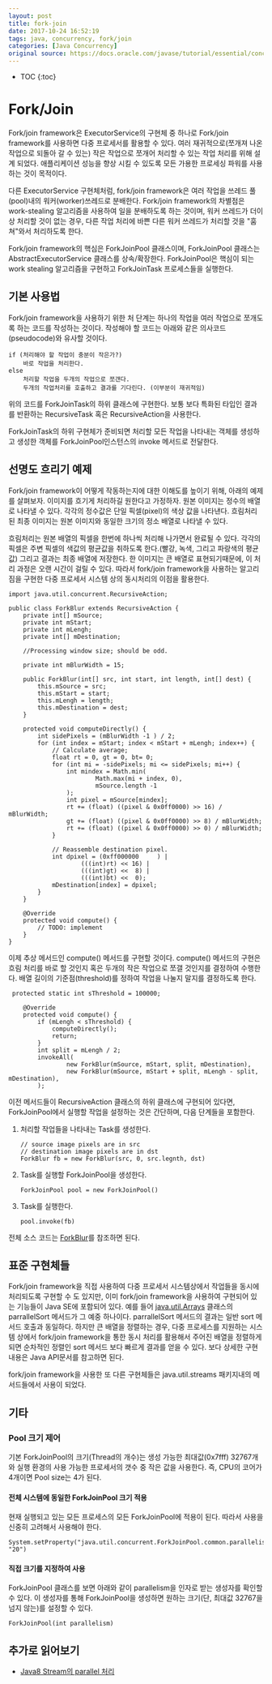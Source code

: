 ```yaml
---
layout: post
title: fork-join
date: 2017-10-24 16:52:19
tags: java, concurrency, fork/join
categories: [Java Concurrency]
original source: https://docs.oracle.com/javase/tutorial/essential/concurrency/forkjoin.html
---
```


* TOC
{:toc}

# Fork/Join
Fork/join framework은 ExecutorService의 구현체 중 하나로 Fork/join framework를 사용하면 다중 프로세서를 활용할 수 있다. 여러 재귀적으로(쪼개져 나온 작업으로 되돌아 갈 수 있는) 작은 작업으로 쪼개어 처리할 수 있는 작업 처리를 위해 설계 되었다. 애플리케이션 성능을 향상 시킬 수 있도록 모든 가용한 프로세싱 파워를 사용하는 것이 목적이다.

다른 ExecutorService 구현체처럼, fork/join framework은 여러 작업을 쓰레드 풀(pool)내의 워커(worker)쓰레드로 분배한다. Fork/join framework의 차별점은 work-stealing 알고리즘을 사용하여 일을 분배하도록 하는 것이며, 워커 쓰레드가 더이상 처리할 것이 없는 경우, 다른 작업 처리에 바쁜 다른 워커 쓰레드가 처리할 것을 "훔쳐"와서 처리하도록 한다.

Fork/join framework의 핵심은 ForkJoinPool 클래스이며, ForkJoinPool 클래스는 AbstractExecutorService 클래스를 상속/확장한다. ForkJoinPool은 핵심이 되는 work stealing 알고리즘을 구현하고 ForkJoinTask 프로세스들을 실행한다.

## 기본 사용법
Fork/join framework을 사용하기 위한 처 단계는 하나의 작업을 여러 작업으로 쪼개도록 하는 코드를 작성하는 것이다. 작성해야 할 코드는 아래와 같은 의사코드(pseudocode)와 유사할 것이다.

```
if (처리해야 할 작업이 충분이 작은가?)
	바로 작업을 처리한다.
else
	처리할 작업을 두개의 작업으로 쪼갠다.
	두개의 작업처리를 호출하고 결과를 기다린다. (이부분이 재귀적임)

```
위의 코드를 ForkJoinTask의 하위 클래스에 구현한다. 보통 보다 특화된 타입인  결과를 반환하는 RecursiveTask 혹은 RecursiveAction을 사용한다.

ForkJoinTask의 하위 구현체가 준비되면 처리할 모든 작업을 나타내는 객체를 생성하고 생성한 객체를 ForkJoinPool인스턴스의 invoke 메서드로 전달한다.

## 선명도 흐리기 예제
Fork/join framework이 어떻게 작동하는지에 대한 이해도를 높이기 위해, 아래의 예제를 살펴보자. 이미지를 흐기게 처리하길 원한다고 가정하자. 원본 이미지는 정수의 배열로 나타낼 수 있다. 각각의 정수값은 단일 픽셀(pixel)의 색상 값을 나타낸다. 흐림처리된 최종 이미지는 원본 이미지와 동일한 크기의 정소 배열로 나타낼 수 있다.

흐림처리는 원본 배열의 픽셀을 한번에 하나씩 처리해 나가면서 완료될 수 있다. 각각의 픽셀은 주변 픽셀의 색값의 평균값을 취하도록 한다.(빨강, 녹색, 그리고 파랑색의 평균값) 그리고 결과는 최종 배열에 저장한다. 한 이미지는 큰 배열로 표현되기때문에, 이 처리 과정은 오랜 시간이 걸릴 수 있다. 따라서 fork/join framework을 사용하는 알고리짐을 구현한 다중 프로세서 시스템 상의 동시처리의 이점을 활용한다.

```
import java.util.concurrent.RecursiveAction;

public class ForkBlur extends RecursiveAction {
    private int[] mSource;
    private int mStart;
    private int mLengh;
    private int[] mDestination;

    //Processing window size; should be odd.

    private int mBlurWidth = 15;

    public ForkBlur(int[] src, int start, int length, int[] dest) {
        this.mSource = src;
        this.mStart = start;
        this.mLengh = length;
        this.mDestination = dest;
    }

    protected void computeDirectly() {
        int sidePixels = (mBlurWidth -1 ) / 2;
        for (int index = mStart; index < mStart + mLengh; index++) {
            // Calculate average;
            float rt = 0, gt = 0, bt= 0;
            for (int mi = -sidePixels; mi <= sidePixels; mi++) {
                int mindex = Math.min(
                        Math.max(mi + index, 0),
                        mSource.length -1
                );
                int pixel = mSource[mindex];
                rt += (float) ((pixel & 0x0ff0000) >> 16) / mBlurWidth;
                gt += (float) ((pixel & 0x0ff0000) >> 8) / mBlurWidth;
                rt += (float) ((pixel & 0x0ff0000) >> 0) / mBlurWidth;
            }

            // Reassemble destination pixel.
            int dpixel = (0xff000000     ) |
                    (((int)rt) << 16) |
                    (((int)gt) <<  8) |
                    (((int)bt) <<  0);
            mDestination[index] = dpixel;
        }
    }

    @Override
    protected void compute() {
        // TODO: implement
    }
}

```
이제 추상 메서드인 compute() 메서드를 구현할 것이다. compute() 메서드의 구현은 흐림 처리를 바로 할 것인지 혹은 두개의 작은 작업으로 쪼갤 것인지를 결정하여 수행한다. 배열 길이의 기준점(threshold)를 정하여 작업을 나눌지 말지를 결정하도록 한다.

```
 protected static int sThreshold = 100000;

    @Override
    protected void compute() {
        if (mLengh < sThreshold) {
            computeDirectly();
            return;
        }
        int split = mLengh / 2;
        invokeAll(
                new ForkBlur(mSource, mStart, split, mDestination),
                new ForkBlur(mSource, mStart + split, mLengh - split, mDestination),
        );
```

이전 메서드들이 RecursiveAction 클래스의 하위 클래스에 구현되어 있다면, ForkJoinPool에서 실행할 작업을 설정하는 것은 간단하며, 다음 단계들을 포함한다.

1. 처리할 작업들을 나타내는 Task를 생성한다.

	```
	// source image pixels are in src
	// destination image pixels are in dst
	ForkBlur fb = new ForkBlur(src, 0, src.legnth, dst)
	```

2. Task를 실행할 ForkJoinPool을 생성한다.

	```
	ForkJoinPool pool = new ForkJoinPool()
	```

3. Task를 실행한다.

	```
	pool.invoke(fb)
	```

전체 소스 코드는 [ForkBlur](https://docs.oracle.com/javase/tutorial/essential/concurrency/examples/ForkBlur.java)를 참조하면 된다.

## 표준 구현체들
Fork/join framework을 직접 사용하여 다중 프로세서 시스템상에서 작업들을 동시에 처리되도록 구현할 수 도 있지만, 이미  fork/join framework을 사용하여 구현되어 있는 기능들이 Java SE에 포함되어 있다. 예를 들어  [java.util.Arrays](https://docs.oracle.com/javase/8/docs/api/java/util/Arrays.html) 클래스의 parrallelSort 메서드가 그 예중 하나이다. parrallelSort 메서드의 결과는 일반 sort 메서드 호출과 동일하다. 하지만 큰 배열을 정렬하는 경우, 다중 프로세스를 지원하는 시스템 상에서 fork/join framework을 통한 동시 처리를 활용해서 주어진 배열을 정렬하게 되면 순차적인 정렬인 sort 메서드 보다 빠르게 결과를 얻을 수 있다. 보다 상세한 구현 내용은 Java  API문서를 참고하면 된다.

fork/join framework을 사용한 또 다른 구현체들은 java.util.streams 패키지내의 메서드들에서 사용이 되었다.

## 기타
### Pool 크기 제어
기본 ForkJoinPool의 크기(Thread의 개수)는 생성 가능한 최대값(0x7fff) 32767개와 실행 환경의 사용 가능한 프로세서의 갯수 중 작은 값을 사용한다. 즉, CPU의 코어가 4개이면 Pool size는 4가 된다.

#### 전체 시스템에 동일한 ForkJoinPool 크기 적용
현재 실행되고 있는 모든 프로세스의 모든 ForkJoinPool에 적용이 된다. 따라서 사용을 신중히 고려해서 사용해야 한다.

```
System.setProperty("java.util.concurrent.ForkJoinPool.common.parallelism", "20")
```

#### 직접 크기를 지정하여 사용
ForkJoinPool 클래스를 보면 아래와 같이 parallelism을 인자로 받는 생성자를 확인할 수 있다. 이 생성자를 통해 ForkJoinPool을 생성하면 원하는 크기(단, 최대값 32767을 넘지 않는)를 설정할 수 있다.

```
ForkJoinPool(int parallelism)
```

## 추가로 읽어보기
* [Java8 Stream의 parallel 처리](http://www.popit.kr/java8-stream의-parallel-처리/)
